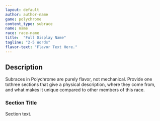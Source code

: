 ```yaml
---
layout: default
author: author-name
game: polychrome
content_type: subrace
name: name
race: race-name
title:  "Full Display Name"
tagline: "2-5 Words"
flavor-text: "Flavor Text Here."
---
```

## Description

Subraces in Polychrome are purely flavor, not mechanical. Provide one tothree sections that give a physical description, where they come from, and what makes it unique compared to other members of this race.

### Section Title
Section text.
